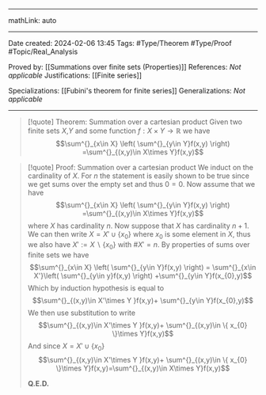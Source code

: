 
---

mathLink: auto

---
Date created: 2024-02-06 13:45
Tags: #Type/Theorem #Type/Proof  #Topic/Real_Analysis 

Proved by: [[Summations over finite sets (Properties)]]
References: _Not applicable_
Justifications: [[Finite series]]

Specializations: [[Fubini's theorem for finite series]]
Generalizations: _Not applicable_

---  

> [!quote] Theorem: Summation over a cartesian product
> Given two finite sets $X$,$Y$ and some function $f:X\times Y\to \mathbb{R}$ we have $$\sum^{}_{x\in X} \left( \sum^{}_{y\in Y}f(x,y) \right) =\sum^{}_{(x,y)\in X\times Y}f(x,y)$$

>[!quote] Proof: Summation over a cartesian product
>We induct on the cardinality of $X$. For $n$ the statement is easily shown to be true since we get sums over the empty set and thus $0=0$. Now assume that we have $$\sum^{}_{x\in X} \left( \sum^{}_{y\in Y}f(x,y) \right) =\sum^{}_{(x,y)\in X\times Y}f(x,y)$$ where $X$ has cardinality $n$. Now suppose that $X$ has cardinality $n+1$. We can then write $X=X'\cup \{ x_{0} \}$ where $x_0$ is some element in $X$, thus we also have $X':=X\backslash\{ x_{0} \}$ with $\#X'=n$. By properties of sums over finite sets we have $$\sum^{}_{x\in X} \left( \sum^{}_{y\in Y}f(x,y) \right) = \sum^{}_{x\in X'}\left( \sum^{}_{y\in y}f(x,y) \right) +\sum^{}_{y\in Y}f(x_{0},y)$$ Which by induction hypothesis is equal to $$\sum^{}_{(x,y)\in X'\times Y }f(x,y)+ \sum^{}_{y\in Y}f(x_{0},y)$$ We then use substitution to write $$\sum^{}_{(x,y)\in X'\times Y }f(x,y)+ \sum^{}_{(x,y)\in \{ x_{0} \}\times Y}f(x,y)$$ And since $X=X'\cup \{ x_{0} \}$ $$\sum^{}_{(x,y)\in X'\times Y }f(x,y)+ \sum^{}_{(x,y)\in \{ x_{0} \}\times Y}f(x,y)=\sum^{}_{(x,y)\in X\times Y}f(x,y)$$
>
>**Q.E.D.**




